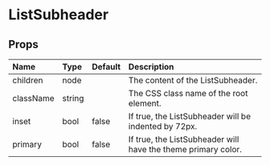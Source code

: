 ListSubheader
=============



Props
-----


| Name | Type | Default | Description |
|:-----|:-----|:-----|:-----|
| children | node |  |  The content of the ListSubheader. |
| className | string |  |  The CSS class name of the root element. |
| inset | bool | false |  If true, the ListSubheader will be indented by 72px. |
| primary | bool | false |  If true, the ListSubheader will have the theme primary color. |
